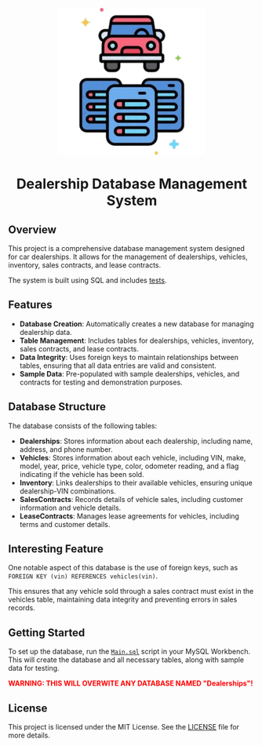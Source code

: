 <p align="center">
  <img src="icon.png" alt="Logo" width="300"/>
</p>

<h1 align="center">Dealership Database Management System</h1>


## Overview
This project is a comprehensive database management system designed for car dealerships. It allows for the management of dealerships, vehicles, inventory, sales contracts, and lease contracts. 

The system is built using SQL and includes [tests](Tests).

## Features
- **Database Creation**: Automatically creates a new database for managing dealership data.
- **Table Management**: Includes tables for dealerships, vehicles, inventory, sales contracts, and lease contracts.
- **Data Integrity**: Uses foreign keys to maintain relationships between tables, ensuring that all data entries are valid and consistent.
- **Sample Data**: Pre-populated with sample dealerships, vehicles, and contracts for testing and demonstration purposes.

## Database Structure
The database consists of the following tables:
- **Dealerships**: Stores information about each dealership, including name, address, and phone number.
- **Vehicles**: Stores information about each vehicle, including VIN, make, model, year, price, vehicle type, color, odometer reading, and a flag indicating if the vehicle has been sold.
- **Inventory**: Links dealerships to their available vehicles, ensuring unique dealership-VIN combinations.
- **SalesContracts**: Records details of vehicle sales, including customer information and vehicle details.
- **LeaseContracts**: Manages lease agreements for vehicles, including terms and customer details.

## Interesting Feature
One notable aspect of this database is the use of foreign keys, such as `FOREIGN KEY (vin) REFERENCES vehicles(vin)`. 

This ensures that any vehicle sold through a sales contract must exist in the vehicles table, maintaining data integrity and preventing errors in sales records.

## Getting Started
To set up the database, run the [`Main.sql`](Main.sql) script in your MySQL Workbench. This will create the database and all necessary tables, along with sample data for testing.

<span style="color: red;">**WARNING: THIS WILL OVERWITE ANY DATABASE NAMED "Dealerships"!**</span>

## License
This project is licensed under the MIT License. See the [LICENSE](LICENSE) file for more details.